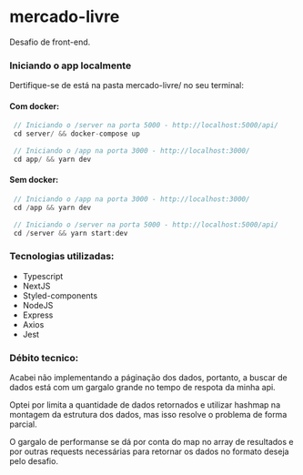 # mercado-livre
Desafio de front-end.

### Iniciando o app localmente

Dertifique-se de está na pasta mercado-livre/ no seu terminal:


#### Com docker:

```js
 // Iniciando o /server na porta 5000 - http://localhost:5000/api/
 cd server/ && docker-compose up
 
 // Iniciando o /app na porta 3000 - http://localhost:3000/
 cd app/ && yarn dev
```

#### Sem docker:

```js
 // Iniciando o /app na porta 3000 - http://localhost:3000/
 cd /app && yarn dev
 
 // Iniciando o /server na porta 5000 - http://localhost:5000/api/
 cd /server && yarn start:dev
```


### Tecnologias utilizadas:

- Typescript
- NextJS
- Styled-components
- NodeJS
- Express
- Axios
- Jest


### Débito tecnico:
Acabei não implementando a páginação dos dados, portanto, a buscar de dados está com um gargalo grande no tempo de respota da minha api.

Optei por limita a quantidade de dados retornados e utilizar hashmap na montagem da estrutura dos dados, mas isso resolve o problema de forma parcial. 

O gargalo de performanse se dá por conta do map no array de resultados e por outras requests
necessárias para retornar os dados no formato deseja pelo desafio. 








